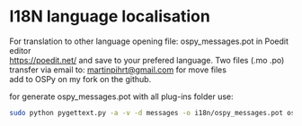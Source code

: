 I18N language localisation
====

For translation to other language opening file: ospy_messages.pot in Poedit editor  
https://poedit.net/ and save to your prefered language. Two files (.mo .po)  
transfer via email to: martinpihrt@gmail.com for move files  
add to OSPy on my fork on the github.

for generate ospy_messages.pot with all plug-ins folder use:
```bash
sudo python pygettext.py -a -v -d messages -o i18n/ospy_messages.pot ospy/\*.py ospy/templates/\*.html plugins/*/\*.py plugins/*/templates/\*.html setup.py api/api.py api/utils.py
```

